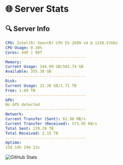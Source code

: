 # 🌐 Server Stats
## 🔍 Server Info
```yaml
CPU: Intel(R) Xeon(R) CPU E5-2699 v4 @ 1338.57GHz
CPU Usage: 0.30%
Cores: 44P | 88T
-----------------------------------
Memory:
Current Usage: 144.99 GB/503.74 GB
Available: 355.38 GB
-----------------------------------
Disk:
Current Usage: 22.38 GB/1.71 TB
Free: 1.60 TB
-----------------------------------
GPU:
No GPU detected
-----------------------------------
Network:
Current Transfer (Sent): 62.98 MB/s
Current Transfer (Received): 573.95 KB/s
Total Sent: 139.29 TB
Total Received: 2.15 TB
-----------------------------------
Uptime:
15d 14h 24m 13s
```
![GitHub Stats](https://img.shields.io/badge/Updated-2025-02-23_13:07:31-blue)